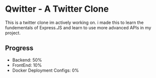 # Qwitter - A Twitter Clone
This is a twitter clone im actively working on. i made this to learn the fundementals of Express.JS and learn to use more advanced APIs in my project.

## Progress
- Backend: 50%
- FrontEnd: 10%
- Docker Deployment Configs: 0%